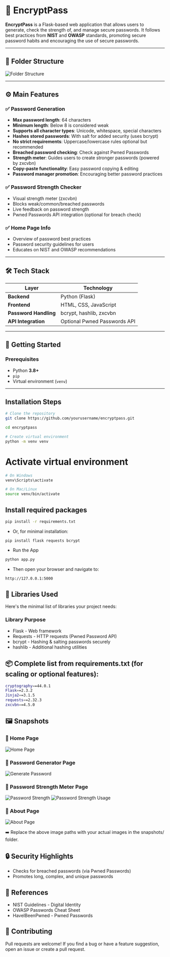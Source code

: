 # 🔐 EncryptPass

**EncryptPass** is a Flask-based web application that allows users to generate, check the strength of, and manage secure passwords. It follows best practices from **NIST** and **OWASP** standards, promoting secure password habits and encouraging the use of secure passwords.

---

## 📁 Folder Structure

![Folder Structure](static\images\folder_structure.png)

---

## ⚙️ Main Features

### ✅ Password Generation
- **Max password length**: 64 characters  
- **Minimum length**: Below 8 is considered weak  
- **Supports all character types**: Unicode, whitespace, special characters  
- **Hashes stored passwords**: With salt for added security (uses bcrypt)  
- **No strict requirements**: Uppercase/lowercase rules optional but recommended  
- **Breached password checking**: Check against Pwned Passwords  
- **Strength meter**: Guides users to create stronger passwords (powered by zxcvbn)  
- **Copy-paste functionality**: Easy password copying & editing  
- **Password manager promotion**: Encouraging better password practices  

### ✅ Password Strength Checker
- Visual strength meter (zxcvbn)  
- Blocks weak/common/breached passwords  
- Live feedback on password strength  
- Pwned Passwords API integration (optional for breach check)  

### ✅ Home Page Info
- Overview of password best practices  
- Password security guidelines for users  
- Educates on NIST and OWASP recommendations  

---

## 🛠️ Tech Stack

| Layer         | Technology                 |
|---------------|----------------------------|
| **Backend**   | Python (Flask)             |
| **Frontend**  | HTML, CSS, JavaScript      |
| **Password Handling** | bcrypt, hashlib, zxcvbn |
| **API Integration**   | Optional Pwned Passwords API |

---

## 🚀 Getting Started

### Prerequisites
- Python **3.8+**
- `pip`
- Virtual environment (`venv`)

---

## Installation Steps

```bash
# Clone the repository
git clone https://github.com/yourusername/encryptpass.git
```

```bash
cd encryptpass
```

```bash
# Create virtual environment
python -m venv venv
```

# Activate virtual environment

```bash
# On Windows
venv\Scripts\activate
```

```bash
# On Mac/Linux
source venv/bin/activate
```

## Install required packages
```bash
pip install -r requirements.txt
```

- Or, for minimal installation:
    
```
pip install flask requests bcrypt
```

- Run the App
```bash
python app.py
```

- Then open your browser and navigate to:

```bash
http://127.0.0.1:5000
```

## 🧰 Libraries Used
Here's the minimal list of libraries your project needs:

### Library	Purpose
- Flask	- Web framework
- Requests	- HTTP requests (Pwned Password API)
- bcrypt	- Hashing & salting passwords securely
- hashlib	- Additional hashing utilities

## 📦 Complete list from requirements.txt (for scaling or optional features):

```bash
cryptography==44.0.1
Flask==2.3.2
Jinja2==3.1.5
requests==2.32.3
zxcvbn==4.5.0
```

## 🖼️ Snapshots

### 🔹 Home Page
![Home Page](static/images/home.png)

### 🔹 Password Generator Page
![Generate Password](static/images/generate.png)

### 🔹 Password Strength Meter Page
![Password Strength](static/images/strength_preview.png)
![Password Strength Usage](static/images/strength_usage.png)

### 🔹 About Page
![About Page](static/images/about.png)

➡️ Replace the above image paths with your actual images in the snapshots/ folder.

## 🔒 Security Highlights
- Checks for breached passwords (via Pwned Passwords)
- Promotes long, complex, and unique passwords

## 📖 References
- NIST Guidelines - Digital Identity
- OWASP Passwords Cheat Sheet
- HaveIBeenPwned - Pwned Passwords

## 🤝 Contributing
Pull requests are welcome!
If you find a bug or have a feature suggestion, open an issue or create a pull request.
